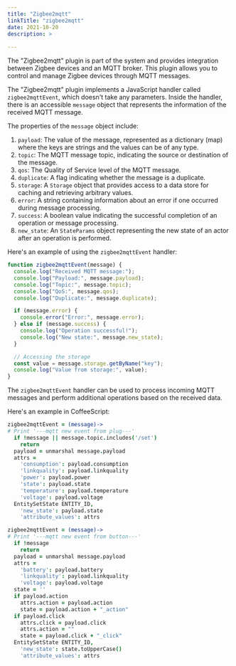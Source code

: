 ```yaml
---
title: "Zigbee2mqtt"
linkTitle: "zigbee2mqtt"
date: 2021-10-20
description: >
  
---
```


The "Zigbee2mqtt" plugin is part of the system and provides integration between Zigbee devices and an MQTT broker. This
plugin allows you to control and manage Zigbee devices through MQTT messages.

The "Zigbee2mqtt" plugin implements a JavaScript handler called `zigbee2mqttEvent`, which doesn't take any parameters.
Inside the handler, there is an accessible `message` object that represents the information of the received MQTT
message.

The properties of the `message` object include:

1. `payload`: The value of the message, represented as a dictionary (map) where the keys are strings and the values can
   be of any type.
2. `topic`: The MQTT message topic, indicating the source or destination of the message.
3. `qos`: The Quality of Service level of the MQTT message.
4. `duplicate`: A flag indicating whether the message is a duplicate.
5. `storage`: A `Storage` object that provides access to a data store for caching and retrieving arbitrary values.
6. `error`: A string containing information about an error if one occurred during message processing.
7. `success`: A boolean value indicating the successful completion of an operation or message processing.
8. `new_state`: An `StateParams` object representing the new state of an actor after an operation is performed.

Here's an example of using the `zigbee2mqttEvent` handler:

```javascript
function zigbee2mqttEvent(message) {
  console.log("Received MQTT message:");
  console.log("Payload:", message.payload);
  console.log("Topic:", message.topic);
  console.log("QoS:", message.qos);
  console.log("Duplicate:", message.duplicate);

  if (message.error) {
    console.error("Error:", message.error);
  } else if (message.success) {
    console.log("Operation successful!");
    console.log("New state:", message.new_state);
  }

  // Accessing the storage
  const value = message.storage.getByName("key");
  console.log("Value from storage:", value);
}
```

The `zigbee2mqttEvent` handler can be used to process incoming MQTT messages and perform additional operations based on
the received data.

Here's an example in CoffeeScript:

```coffeescript
zigbee2mqttEvent = (message)->
# Print '---mqtt new event from plug---'
  if !message || message.topic.includes('/set')
    return
  payload = unmarshal message.payload
  attrs =
    'consumption': payload.consumption
    'linkquality': payload.linkquality
    'power': payload.power
    'state': payload.state
    'temperature': payload.temperature
    'voltage': payload.voltage
  EntitySetState ENTITY_ID,
    'new_state': payload.state
    'attribute_values': attrs
```

```coffeescript
zigbee2mqttEvent = (message)->
# Print '---mqtt new event from button---'
  if !message
    return
  payload = unmarshal message.payload
  attrs =
    'battery': payload.battery
    'linkquality': payload.linkquality
    'voltage': payload.voltage
  state = ''
  if payload.action
    attrs.action = payload.action
    state = payload.action + "_action"
  if payload.click
    attrs.click = payload.click
    attrs.action = ""
    state = payload.click + "_click"
  EntitySetState ENTITY_ID,
    'new_state': state.toUpperCase()
    'attribute_values': attrs
```
